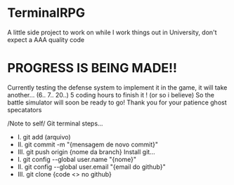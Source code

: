 # TerminalRPG
A little side project to work on while I work things out in University, don't expect a AAA quality code
# PROGRESS IS BEING MADE!!
Currently testing the defense system to implement it in the game, it will take another... (6.. 7.. 20..) 5 coding hours to finish it ! (or so i believe)
So the battle simulator will soon be ready to go!
Thank you for your patience ghost specatators
























/Note to self/
Git terminal steps...
- I. git add (arquivo)
- II. git commit -m "{mensagem de novo commit}"
- III. git push origin {nome da branch}
Install git...
- I. git config --global user.name "{nome}"
- II. git config --global user.email "{email do github}"
- III. git clone {code <> no github}
